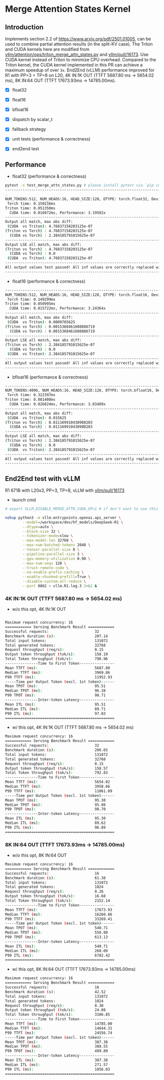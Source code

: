 # Merge Attention States Kernel

## Introduction

Implements section 2.2 of https://www.arxiv.org/pdf/2501.01005, can be used to combine partial attention results (in the split-KV case). The Triton and CUDA kernels here are modified from [vllm/attention/ops/triton_merge_attn_states.py](https://github.com/vllm-project/vllm/blob/main/vllm/attention/ops/triton_merge_attn_states.py) and [vllm/pull/16173](https://github.com/vllm-project/vllm/pull/16173). Use CUDA kernel instead of Triton to minimize CPU overhead. Compared to the Triton kernel, the CUDA kernel implemented in this PR can achieve a maximum speedup of over `3x`. End2End (vLLM) performance improved for R1 with PP=3 + TP=8 on L20,  4K IN:1K OUT (TTFT 5687.80 ms -> 5654.02 ms), 8K IN:64 OUT (TTFT  17673.93ms -> 14785.00ms).

- [x] float32
- [x] float16
- [x] bfloat16
- [x] dispatch by scalar_t
- [x] fallback strategy 
- [x] unit tests (performance & correctness)
- [x] end2end test   

 
## Performance

- float32 (performance & correctness)

```bash
pytest -s test_merge_attn_states.py # please install pytest via `pip install pytest`
----------------------------------------------------------------------------------------------------
.
NUM_TOKENS:512, NUM_HEADS:16, HEAD_SIZE:128, DTYPE: torch.float32, Device: NVIDIA L20
 Torch time: 0.150216ms
Triton time: 0.051350ms
  CUDA time: 0.016072ms, Performance: 3.19502x
----------------------------------------------------------------------------------------------------
Output all match, max abs diff:
 (CUDA  vs Triton): 4.76837158203125e-07
(Triton vs Torch) : 4.76837158203125e-07
  (CUDA vs Torch) : 2.384185791015625e-07
----------------------------------------------------------------------------------------------------
Output LSE all match, max abs diff:
(Triton vs Torch) : 4.76837158203125e-07
  (CUDA vs Torch) : 0.0
 (CUDA  vs Triton): 4.76837158203125e-07
----------------------------------------------------------------------------------------------------
All output values test passed! All inf values are correctly replaced with -inf.
----------------------------------------------------------------------------------------------------
```

- float16 (performance & correctness)

```bash
----------------------------------------------------------------------------------------------------
NUM_TOKENS:512, NUM_HEADS:16, HEAD_SIZE:128, DTYPE: torch.float16, Device: NVIDIA L20
 Torch time: 0.149299ms
Triton time: 0.050995ms
  CUDA time: 0.015722ms, Performance: 3.24364x
----------------------------------------------------------------------------------------------------
Output all match, max abs diff:
 (CUDA  vs Triton): 0.0009765625
(Triton vs Torch) : 0.0015368461608886719
  (CUDA vs Torch) : 0.0015368461608886719
----------------------------------------------------------------------------------------------------
Output LSE all match, max abs diff:
(Triton vs Torch) : 2.384185791015625e-07
  (CUDA vs Torch) : 0.0
 (CUDA  vs Triton): 2.384185791015625e-07
----------------------------------------------------------------------------------------------------
All output values test passed! All inf values are correctly replaced with -inf.
----------------------------------------------------------------------------------------------------
```

- bfloat16  (performance & correctness)

```bash
----------------------------------------------------------------------------------------------------
NUM_TOKENS:4096, NUM_HEADS:16, HEAD_SIZE:128, DTYPE: torch.bfloat16, Device: NVIDIA L20
 Torch time: 0.322397ms
Triton time: 0.081408ms
  CUDA time: 0.026824ms, Performance: 3.03489x
----------------------------------------------------------------------------------------------------
Output all match, max abs diff:
 (CUDA  vs Triton): 0.015625
(Triton vs Torch) : 0.011169910430908203
  (CUDA vs Torch) : 0.011169910430908203
----------------------------------------------------------------------------------------------------
Output LSE all match, max abs diff:
(Triton vs Torch) : 2.384185791015625e-07
  (CUDA vs Torch) : 0.0
 (CUDA  vs Triton): 2.384185791015625e-07
----------------------------------------------------------------------------------------------------
All output values test passed! All inf values are correctly replaced with -inf.
----------------------------------------------------------------------------------------------------
```

## End2End test with vLLM

R1 671B with L20x3, PP=3, TP=8, vLLM with [vllm/pull/16173](https://github.com/vllm-project/vllm/pull/16173)

- launch cmd

```bash
# export VLLM_DISABLE_MERGE_ATTN_CUDA_OP=1 # if don't want to use this custom CUDA kernel

nohup python3 -m vllm.entrypoints.openai.api_server \
        --model=/workspace/dev/hf_models/DeepSeek-R1 \
        --dtype=auto \
        --block-size 32 \
        --tokenizer-mode=slow \
        --max-model-len 32768 \
        --max-num-batched-tokens 2048 \
        --tensor-parallel-size 8 \
        --pipeline-parallel-size 3 \
        --gpu-memory-utilization 0.90 \
        --max-num-seqs 128 \
        --trust-remote-code \
        --no-enable-prefix-caching \
        --enable-chunked-prefill=True \
        --disable-custom-all-reduce \
        --port 8862 > vllm.R1.log.3 2>&1 &
```

### 4K IN:1K OUT (TTFT 5687.80 ms -> 5654.02 ms)

- w/o this opt, 4K IN:1K OUT

```bash

Maximum request concurrency: 16
============ Serving Benchmark Result ============
Successful requests:                     32
Benchmark duration (s):                  207.14
Total input tokens:                      131072
Total generated tokens:                  32768
Request throughput (req/s):              0.15
Output token throughput (tok/s):         158.19
Total Token throughput (tok/s):          790.96
---------------Time to First Token----------------
Mean TTFT (ms):                          5687.80
Median TTFT (ms):                        3969.86
P99 TTFT (ms):                           11952.93
-----Time per Output Token (excl. 1st token)------
Mean TPOT (ms):                          95.51
Median TPOT (ms):                        96.38
P99 TPOT (ms):                           98.71
---------------Inter-token Latency----------------
Mean ITL (ms):                           95.51
Median ITL (ms):                         89.71
P99 ITL (ms):                            97.03
==================================================
```

- w/ this opt, 4K IN:1K OUT (TTFT 5687.80 ms -> 5654.02 ms)
```bash
Maximum request concurrency: 16
============ Serving Benchmark Result ============
Successful requests:                     32
Benchmark duration (s):                  206.65
Total input tokens:                      131072
Total generated tokens:                  32768
Request throughput (req/s):              0.15
Output token throughput (tok/s):         158.57
Total Token throughput (tok/s):          792.83
---------------Time to First Token----------------
Mean TTFT (ms):                          5654.02
Median TTFT (ms):                        3958.66
P99 TTFT (ms):                           11861.09
-----Time per Output Token (excl. 1st token)------
Mean TPOT (ms):                          95.30
Median TPOT (ms):                        95.98
P99 TPOT (ms):                           98.70
---------------Inter-token Latency----------------
Mean ITL (ms):                           95.30
Median ITL (ms):                         89.62
P99 ITL (ms):                            96.89
==================================================
```

### 8K IN:64 OUT (TTFT  17673.93ms -> 14785.00ms)

- w/o this opt, 8K IN:64 OUT

```bash
Maximum request concurrency: 16
============ Serving Benchmark Result ============
Successful requests:                     16
Benchmark duration (s):                  61.38
Total input tokens:                      131072
Total generated tokens:                  1024
Request throughput (req/s):              0.26
Output token throughput (tok/s):         16.68
Total Token throughput (tok/s):          2152.14
---------------Time to First Token----------------
Mean TTFT (ms):                          17673.93
Median TTFT (ms):                        16260.86
P99 TTFT (ms):                           33269.41
-----Time per Output Token (excl. 1st token)------
Mean TPOT (ms):                          540.71
Median TPOT (ms):                        558.80
P99 TPOT (ms):                           613.13
---------------Inter-token Latency----------------
Mean ITL (ms):                           540.71
Median ITL (ms):                         268.09
P99 ITL (ms):                            6782.42
==================================================
```

- w/ this opt, 8K IN:64 OUT (TTFT  17673.93ms -> 14785.00ms)

```bash
Maximum request concurrency: 16
============ Serving Benchmark Result ============
Successful requests:                     16
Benchmark duration (s):                  42.52
Total input tokens:                      131072
Total generated tokens:                  1024
Request throughput (req/s):              0.38
Output token throughput (tok/s):         24.08
Total Token throughput (tok/s):          3106.85
---------------Time to First Token----------------
Mean TTFT (ms):                          14785.00
Median TTFT (ms):                        14644.31
P99 TTFT (ms):                           24556.74
-----Time per Output Token (excl. 1st token)------
Mean TPOT (ms):                          387.38
Median TPOT (ms):                        388.55
P99 TPOT (ms):                           499.89
---------------Inter-token Latency----------------
Mean ITL (ms):                           387.38
Median ITL (ms):                         271.57
P99 ITL (ms):                            1056.03
==================================================
```
